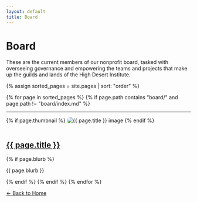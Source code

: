 ```yaml
---
layout: default
title: Board
---
```


# Board

These are the current members of our nonprofit board, tasked with overseeing governance and empowering the teams and projects that make up the guilds and lands of the High Desert Institute.


<div markdown="0">

{% assign sorted_pages = site.pages | sort: "order" %}

{% for page in sorted_pages %}
  {% if page.path contains "board/" and page.path != "board/index.md" %}
    <hr>
    {% if page.thumbnail %}
      <img src="{{ page.thumbnail }}" alt="{{ page.title }} image" style="max-width: 100%; height: auto; border-radius: 8px; margin-bottom: 1rem;">
    {% endif %}
    <h2><a href="{{ page.url }}">{{ page.title }}</a></h2>
    {% if page.blurb %}<p>{{ page.blurb }}</p>{% endif %}
  {% endif %}
{% endfor %}

</div>

[← Back to Home](/)